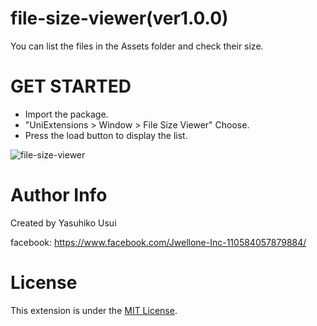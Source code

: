 # file-size-viewer(ver1.0.0)
You can list the files in the Assets folder and check their size.

# GET STARTED
- Import the package.
- "UniExtensions > Window > File Size Viewer" Choose.
- Press the load button to display the list.

![file-size-viewer](https://user-images.githubusercontent.com/85072161/127731842-3015489d-8e10-4610-999d-2a3ecf85c292.gif)

# Author Info
Created by Yasuhiko Usui

facebook: https://www.facebook.com/Jwellone-Inc-110584057879884/

# License
This extension is under the [MIT License](https://github.com/jwellone/file-size-viewer/blob/main/LICENSE).
